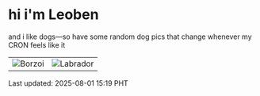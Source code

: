 # hi i'm Leoben

and i like dogs—so have some random dog pics that change whenever my CRON feels like it

|  |  |
|--------|----------|
| ![Borzoi](https://random-dog-vercel.vercel.app/api/random-borzoi?v=1754032765) | ![Labrador](https://random-dog-vercel.vercel.app/api/random-labrador?v=1754032765) |

Last updated: 2025-08-01 15:19 PHT
